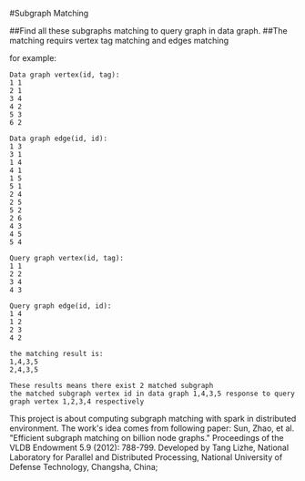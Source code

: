 #Subgraph Matching

##Find all these subgraphs matching to query graph in data graph.
##The matching requirs vertex tag matching and edges matching

for example:
```
Data graph vertex(id, tag):
1 1
2 1
3 4
4 2
5 3
6 2

Data graph edge(id, id):
1 3
3 1
1 4
4 1
1 5
5 1
2 4
2 5
5 2
2 6
4 3
4 5
5 4

Query graph vertex(id, tag):
1 1
2 2
3 4
4 3

Query graph edge(id, id):
1 4
1 2
2 3
4 2

the matching result is:
1,4,3,5
2,4,3,5

These results means there exist 2 matched subgraph
the matched subgraph vertex id in data graph 1,4,3,5 response to query graph vertex 1,2,3,4 respectively
```

This project is about computing subgraph matching with spark in distributed environment.
The work's idea comes from following paper:
Sun, Zhao, et al. "Efficient subgraph matching on billion node graphs." Proceedings of the VLDB Endowment 5.9 (2012): 788-799.
Developed by Tang Lizhe, National Laboratory for Parallel and Distributed Processing, National University of Defense Technology, Changsha, China;